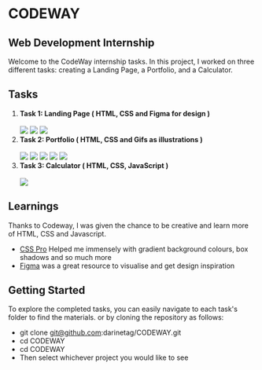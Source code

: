# CODEWAY
## Web Development Internship
Welcome to the CodeWay internship tasks. In this project, I worked on three different tasks: creating a Landing Page, a Portfolio, and a Calculator. 
## Tasks
<ol>
  <li><strong>Task 1: Landing Page ( HTML, CSS and Figma for design )</strong></li><br> 
 
  <img src="https://github.com/darinetag/CODEWAY/assets/137963187/ca83be59-e753-4eb1-8539-67ac71bb5be0"/>
   <img src="https://github.com/darinetag/CODEWAY/assets/137963187/17f62073-aa47-4a91-864f-83f9d53763c3"/>
   <img src="https://github.com/darinetag/CODEWAY/assets/137963187/3501bd5d-a8ee-4439-a0b6-eca8455ad170" /> <br>
   
   <li><strong>Task 2: Portfolio ( HTML, CSS and Gifs as illustrations )</strong></li><br> 
   <img src="https://github.com/darinetag/CODEWAY/assets/137963187/9e6590dd-46ff-4eca-aad9-d24e7bcdc657" />
   <img src="https://github.com/darinetag/CODEWAY/assets/137963187/854dded0-fe0d-4deb-a97b-23857c1b36d6" />
     <img src="https://github.com/darinetag/CODEWAY/assets/137963187/96796fe4-d7bf-49f2-945f-47de5ebb90d0" />
     <img src="https://github.com/darinetag/CODEWAY/assets/137963187/8fa24c4b-0944-4a11-be5c-bf03e2450e52" />
     <img src="https://github.com/darinetag/CODEWAY/assets/137963187/b02a3c42-f0e0-46c7-917a-f89738fdb4e0" /> 
     <br>
     <li><strong>Task 3: Calculator ( HTML, CSS, JavaScript )</strong></li><br> 
     <img src="https://github.com/darinetag/CODEWAY/assets/137963187/55dae151-99f8-4939-9133-16b288674826" />
</ol>

## Learnings
Thanks to Codeway, I was given the chance to be creative and learn more of HTML, CSS and Javascript. <br>
<ul>
  <li><a href="https://csspro.com/?ref=css-gradients"> CSS Pro</a> Helped me immensely with gradient background colours, box shadows and so much more</li>
  <li><a href="https://www.figma.com/community/category/ui_kits">Figma</a> was a great resource to visualise and get design inspiration </li>
</ul>

## Getting Started
To explore the completed tasks, you can easily navigate to each task's folder to find the materials.
or by cloning the repository as follows:
-  git clone git@github.com:darinetag/CODEWAY.git
-  cd CODEWAY
-  cd CODEWAY
-  Then select whichever project you would like to see
